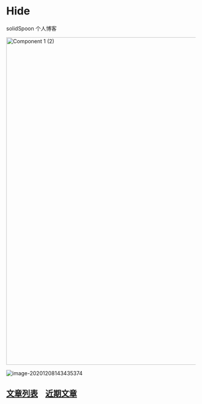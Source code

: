 # Hide

solidSpoon 个人博客

<img width="873" alt="Component 1 (2)" src="https://user-images.githubusercontent.com/39454841/226182043-6a95ec8a-82fe-44ae-a857-7a881b6c565b.png">


![image-20201208143435374](https://ced-md-picture.oss-cn-beijing.aliyuncs.com/img/20201208143435.png)

## [文章列表](https://github.com/solidSpoon/solidSpoon.github.io/wiki)&nbsp;&nbsp;&nbsp;&nbsp;[近期文章](https://github.com/solidSpoon/solidSpoon.github.io/issues)
